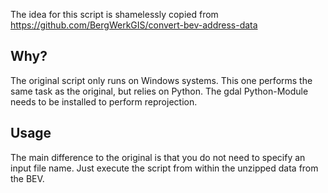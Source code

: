 The idea for this script is shamelessly copied from https://github.com/BergWerkGIS/convert-bev-address-data

## Why?

The original script only runs on Windows systems. This one performs the same task as the original, but relies on Python.
The gdal Python-Module needs to be installed to perform reprojection.

## Usage

The main difference to the original is that you do not need to specify an input file name. Just execute the script from within the unzipped data from the BEV.